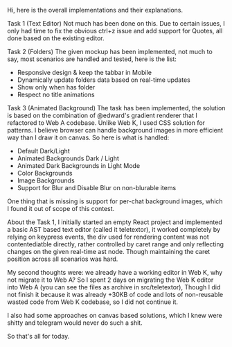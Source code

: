 Hi, here is the overall implementations and their explanations.

Task 1 (Text Editor)
Not much has been done on this. Due to certain issues, I only had time to fix the obvious ctrl+z issue and add support for Quotes, all done based on the existing editor.

Task 2 (Folders)
The given mockup has been implemented, not much to say, most scenarios are handled and tested, here is the list:
- Responsive design & keep the tabbar in Mobile
- Dynamically update folders data based on real-time updates
- Show only when has folder
- Respect no title animations

Task 3 (Animated Background)
The task has been implemented, the solution is based on the combination of @edward's gradient renderer that I refactored to Web A codebase. Unlike Web K, I used CSS solution for patterns. I believe browser can handle background images in more efficient way than I draw it on canvas.
So here is what is handled:
- Default Dark/Light
- Animated Backgrounds Dark / Light
- Animated Dark Backgrounds in Light Mode
- Color Backgrounds
- Image Backgrounds
- Support for Blur and Disable Blur on non-blurable items

One thing that is missing is support for per-chat background images, which I found it out of scope of this contest.

About the Task 1, I initially started an empty React project and implemented a basic AST based text editor (called it teletextor), it worked completely by relying on keypress events, the div used for rendering content was not contentediatble directly, rather controlled by caret range and only reflecting changes on the given real-time ast node. Though maintaining the caret position across all scenarios was hard.

My second thoughts were: we already have a working editor in Web K, why not migrate it to Web A? So I spent 2 days on migrating the Web K editor into Web A (you can see the files as archive in src/teletextor), Though I did not finish it because it was already +30KB of code and lots of non-reusable wasted code from Web K codebase, so I did not continue it.

I also had some approaches on canvas based solutions, which I knew were shitty and telegram would never do such a shit.

So that's all for today.